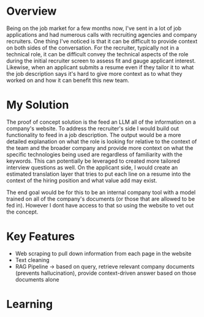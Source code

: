 # Overview
Being on the job market for a few months now, I've sent in a lot of job applications and had numerous calls with recruiting agencies and company recruiters. One thing I've noticed is that it can be difficult to provide context on both sides of the conversation. For the recruiter, typically not in a technical role, it can be difficult convey the technical aspects of the role during the initial recruiter screen to assess fit and gauge applicant interest. Likewise, when an applicant submits a resume even if they tailor it to what the job description says it's hard to give more context as to what they worked on and how it can benefit this new team. 

# My Solution
The proof of concept solution is the feed an LLM all of the information on a company's website. To address the recruiter's side I would build out functionality to feed in a job description. The output would be a more detailed explanation on what the role is looking for relative to the context of the team and the broader company and provide more context on what the specific technologies being used are regardless of familiarity with the keywords. This can potentially be leveraged to created more tailored interview questions as well. On the applicant side, I would create an estimated translation layer that tries to put each line on a resume into the context of the hiring position and what value add may exist.

The end goal would be for this to be an internal company tool with a model trained on all of the company's documents (or those that are allowed to be fed in). However I dont have access to that so using the website to vet out the concept. 

# Key Features
- Web scraping to pull down information from each page in the website
- Text cleaning
- RAG Pipeline -> based on query, retrieve relevant company documents (prevents hallucination), provide context-driven answer based on those documents alone






# Learning

